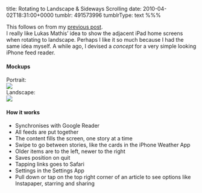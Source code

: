 title: Rotating to Landscape & Sideways Scrolling
date: 2010-04-02T18:31:00+0000
tumblr: 491573996
tumblrType: text
%%%

This follows on from my [previous post](/post/491544156).  
I really like Lukas Mathis’ idea to show the adjacent iPad home screens when rotating to landscape. Perhaps I like it so much because I had the same idea myself. A while ago, I devised a *concept* for a very simple looking iPhone feed reader.  

#### Mockups

Portrait:  
![](tumblr_l09hxm7vn51qb1802.png)  
Landscape:  
![](tumblr_l09hz2Mzyq1qb1802.png)  

#### How it works

- Synchronises with Google Reader
- All feeds are put together
- The content fills the screen, one story at a time
- Swipe to go between stories, like the cards in the iPhone Weather App
- Older items are to the left, newer to the right
- Saves position on quit
- Tapping links goes to Safari
- Settings in the Settings App
- Pull down or tap on the top right corner of an article to see options like Instapaper, starring and sharing
